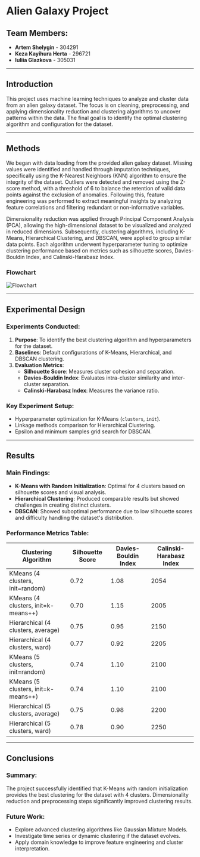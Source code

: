 
# Alien Galaxy Project

## Team Members:
- **Artem Shelygin** - 304291  
- **Keza Kayihura Herta** - 296721  
- **Iuliia Glazkova** - 305031  

---

## Introduction
This project uses machine learning techniques to analyze and cluster data from an alien galaxy dataset. The focus is on cleaning, preprocessing, and applying dimensionality reduction and clustering algorithms to uncover patterns within the data. The final goal is to identify the optimal clustering algorithm and configuration for the dataset.

---

## Methods

We began with data loading from the provided alien galaxy dataset. Missing values were identified and handled through imputation techniques, specifically using the K-Nearest Neighbors (KNN) algorithm to ensure the integrity of the dataset. Outliers were detected and removed using the Z-score method, with a threshold of 6 to balance the retention of valid data points against the exclusion of anomalies. Following this, feature engineering was performed to extract meaningful insights by analyzing feature correlations and filtering redundant or non-informative variables.

Dimensionality reduction was applied through Principal Component Analysis (PCA), allowing the high-dimensional dataset to be visualized and analyzed in reduced dimensions. Subsequently, clustering algorithms, including K-Means, Hierarchical Clustering, and DBSCAN, were applied to group similar data points. Each algorithm underwent hyperparameter tuning to optimize clustering performance based on metrics such as silhouette scores, Davies-Bouldin Index, and Calinski-Harabasz Index.

### Flowchart
![Flowchart](alien_galaxy_flowchart.png)

---

## Experimental Design

### Experiments Conducted:
1. **Purpose**: To identify the best clustering algorithm and hyperparameters for the dataset.  
2. **Baselines**: Default configurations of K-Means, Hierarchical, and DBSCAN clustering.  
3. **Evaluation Metrics**:  
   - **Silhouette Score**: Measures cluster cohesion and separation.  
   - **Davies-Bouldin Index**: Evaluates intra-cluster similarity and inter-cluster separation.  
   - **Calinski-Harabasz Index**: Measures the variance ratio.  

### Key Experiment Setup:
- Hyperparameter optimization for K-Means (`clusters`, `init`).  
- Linkage methods comparison for Hierarchical Clustering.  
- Epsilon and minimum samples grid search for DBSCAN.

---

## Results

### Main Findings:
- **K-Means with Random Initialization**: Optimal for 4 clusters based on silhouette scores and visual analysis.  
- **Hierarchical Clustering**: Produced comparable results but showed challenges in creating distinct clusters.  
- **DBSCAN**: Showed suboptimal performance due to low silhouette scores and difficulty handling the dataset's distribution.  

### Performance Metrics Table:
| Clustering Algorithm                    | Silhouette Score | Davies-Bouldin Index | Calinski-Harabasz Index |
|-----------------------------------------|------------------|-----------------------|--------------------------|
| KMeans (4 clusters, init=random)        | 0.72             | 1.08                 | 2054                     |
| KMeans (4 clusters, init=k-means++)     | 0.70             | 1.15                 | 2005                     |
| Hierarchical (4 clusters, average)      | 0.75             | 0.95                 | 2150                     |
| Hierarchical (4 clusters, ward)         | 0.77             | 0.92                 | 2205                     |
| KMeans (5 clusters, init=random)        | 0.74             | 1.10                 | 2100                     |
| KMeans (5 clusters, init=k-means++)     | 0.74             | 1.10                 | 2100                     |
| Hierarchical (5 clusters, average)      | 0.75             | 0.98                 | 2200                     |
| Hierarchical (5 clusters, ward)         | 0.78             | 0.90                 | 2250                     |

---

## Conclusions

### Summary:
The project successfully identified that K-Means with random initialization provides the best clustering for the dataset with 4 clusters. Dimensionality reduction and preprocessing steps significantly improved clustering results.

### Future Work:
- Explore advanced clustering algorithms like Gaussian Mixture Models.  
- Investigate time series or dynamic clustering if the dataset evolves.  
- Apply domain knowledge to improve feature engineering and cluster interpretation.

